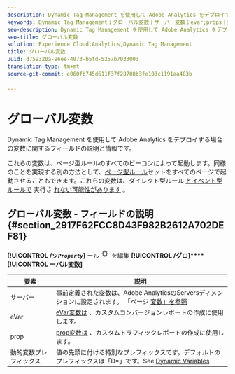 ```yaml
---
description: Dynamic Tag Management を使用して Adobe Analytics をデプロイする場合の変数に関するフィールドの説明と情報です。
keywords: Dynamic Tag Management；グローバル変数；サーバー変数；evar;props；動的変数プレフィックス；動的変数
seo-description: Dynamic Tag Management を使用して Adobe Analytics をデプロイする場合の変数に関するフィールドの説明と情報です。
seo-title: グローバル変数
solution: Experience Cloud,Analytics,Dynamic Tag Management
title: グローバル変数
uuid: d759320a-96ee-4073-b5fd-5257b7033003
translation-type: tm+mt
source-git-commit: e060fb745d611f37f28708b3fe103c1191aa483b

---
```



# グローバル変数

Dynamic Tag Management を使用して Adobe Analytics をデプロイする場合の変数に関するフィールドの説明と情報です。

これらの変数は、ページ型ルールのすべてのビーコンによって起動します。同様のことを実現する別の方法として、[ページ型ルール](../../../implement/c-implement-with-dtm/c-rules/t-rules-page-conditions.md#task_69B41CB230EE4530A755D91233F73706)セットをすべてのページで起動させることもできます。これらの変数は、ダイレクト型ルール [とイベント型ルールで](../../../implement/c-implement-with-dtm/c-rules/t-rules-direct-conditions.md#task_85EB8F01775A402BA53B8298F0AADA09) 実行さ [れない可能性があります](../../../implement/c-implement-with-dtm/c-rules/t-rules-event-conditions.md#task_A122DE72110F4579A91F9D96D92D39FC) 。

## グローバル変数 - フィールドの説明 {#section_2917F62FCC8D43F982B2612A702DEF81}

**[!UICONTROL /ツ&#x200B;*`Property`*]** ール ![](assets/settings_gear.png) を編集 **[!UICONTROL /グロ]****[!UICONTROL ーバル変数]**

| 要素 | 説明 |
|--- |--- |
| サーバー | 事前定義された変数は、Adobe AnalyticsのServersディメンションに設定されます。 「ページ [変数」を参照](/help/implement/js-implementation/c-variables/page-variables.md) |
| eVar | [eVar変数は](/help/implement/js-implementation/c-variables/page-variables.md) 、カスタムコンバージョンレポートの作成に使用します。 |
| prop | [prop変数は](/help/implement/js-implementation/c-variables/page-variables.md) 、カスタムトラフィックレポートの作成に使用します。 |
| 動的変数プレフィックス | 値の先頭に付ける特別なプレフィックスです。デフォルトのプレフィックスは「D=」です。See [Dynamic Variables](/help/implement/js-implementation/c-variables/dynvars-overview.md) |
